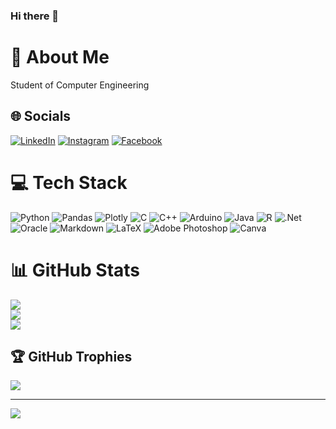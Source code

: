 ### Hi there 👋

<!--
**CarlosGomezFernandez/CarlosGomezFernandez** is a ✨ _special_ ✨ repository because its `README.md` (this file) appears on your GitHub profile.

Here are some ideas to get you started:

- 🔭 I’m currently working on ...
- 🌱 I’m currently learning ...
- 👯 I’m looking to collaborate on ...
- 🤔 I’m looking for help with ...
- 💬 Ask me about ...
- 📫 How to reach me: ...
- 😄 Pronouns: ...
- ⚡ Fun fact: ...
-->
# 💫 About Me
Student of Computer Engineering<br>


## 🌐 Socials
[![LinkedIn](https://img.shields.io/badge/LinkedIn-%230077B5.svg?logo=linkedin&logoColor=white)](https://linkedin.com/in/carlosgmzfdez) [![Instagram](https://img.shields.io/badge/Instagram-%23E4405F.svg?logo=Instagram&logoColor=white)](https://instagram.com/carlosgmzfdez) [![Facebook](https://img.shields.io/badge/Facebook-%231877F2.svg?logo=Facebook&logoColor=white)](https://facebook.com/carlos.gomezfernandez.965) 

# 💻 Tech Stack
![Python](https://img.shields.io/badge/python-3670A0?style=flat&logo=python&logoColor=ffdd54) ![Pandas](https://img.shields.io/badge/pandas-%23150458.svg?style=flat&logo=pandas&logoColor=white) ![Plotly](https://img.shields.io/badge/Plotly-%233F4F75.svg?style=flat&logo=plotly&logoColor=white) ![C](https://img.shields.io/badge/c-%2300599C.svg?style=flat&logo=c&logoColor=white) ![C++](https://img.shields.io/badge/c++-%2300599C.svg?style=flat&logo=c%2B%2B&logoColor=white) ![Arduino](https://img.shields.io/badge/-Arduino-00979D?style=flat&logo=Arduino&logoColor=white)
![Java](https://img.shields.io/badge/java-%23ED8B00.svg?style=flat&logo=java&logoColor=white) ![R](https://img.shields.io/badge/r-%23276DC3.svg?style=flat&logo=r&logoColor=white) ![.Net](https://img.shields.io/badge/.NET-5C2D91?style=flat&logo=.net&logoColor=white) ![Oracle](https://img.shields.io/badge/Oracle-F80000?style=flat&logo=oracle&logoColor=white) ![Markdown](https://img.shields.io/badge/markdown-%23000000.svg?style=flat&logo=markdown&logoColor=white) ![LaTeX](https://img.shields.io/badge/latex-%23008080.svg?style=flat&logo=latex&logoColor=white) ![Adobe Photoshop](https://img.shields.io/badge/adobephotoshop-%2331A8FF.svg?style=flat&logo=adobephotoshop&logoColor=white) ![Canva](https://img.shields.io/badge/Canva-%2300C4CC.svg?style=flat&logo=Canva&logoColor=white)

# 📊 GitHub Stats
![](https://github-readme-stats.vercel.app/api?username=CarlosGomezFernandez&theme=dark&hide_border=false&include_all_commits=false&count_private=false)<br/>
![](https://github-readme-streak-stats.herokuapp.com/?user=CarlosGomezFernandez&theme=dark&hide_border=false)<br/>
![](https://github-readme-stats.vercel.app/api/top-langs/?username=CarlosGomezFernandez&theme=dark&hide_border=false&include_all_commits=false&count_private=false&layout=compact)

## 🏆 GitHub Trophies
![](https://github-profile-trophy.vercel.app/?username=CarlosGomezFernandez&theme=darkhub&no-frame=true&no-bg=true&margin-w=4)

---
[![](https://visitcount.itsvg.in/api?id=CarlosGomezFernandez&icon=5&color=1)](https://visitcount.itsvg.in)

<!-- Proudly created with GPRM ( https://gprm.itsvg.in ) -->
